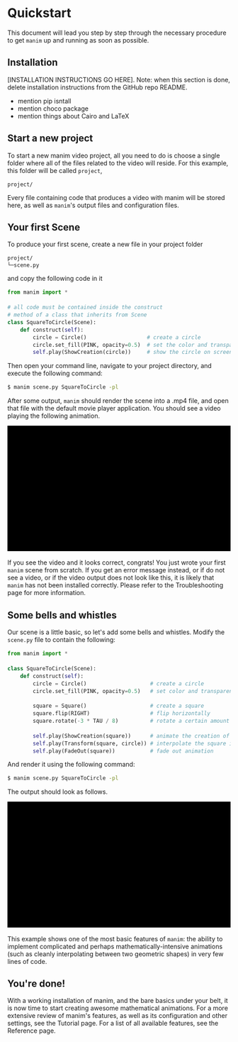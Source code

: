 # Quickstart

This document will lead you step by step through the necessary procedure to get
`manim` up and running as soon as possible.


## Installation

[INSTALLATION INSTRUCTIONS GO HERE]. Note: when this section is done, delete
installation instructions from the GitHub repo README.

+ mention pip isntall
+ mention choco package
+ mention things about Cairo and LaTeX


## Start a new project

To start a new manim video project, all you need to do is choose a single
folder where all of the files related to the video will reside.  For this
example, this folder will be called `project`,

```
project/
```

Every file containing code that produces a video with manim will be stored
here, as well as `manim`'s output files and configuration files.


## Your first Scene

To produce your first scene, create a new file in your project folder

```
project/
└─scene.py
```

and copy the following code in it

```python
from manim import *

# all code must be contained inside the construct
# method of a class that inherits from Scene
class SquareToCircle(Scene):
    def construct(self):
        circle = Circle()                   # create a circle
        circle.set_fill(PINK, opacity=0.5)  # set the color and transparency
        self.play(ShowCreation(circle))     # show the circle on screen
```

Then open your command line, navigate to your project directory, and execute
the following command:

```bash
$ manim scene.py SquareToCircle -pl
```

After some output, `manim` should render the scene into a .mp4 file, and open
that file with the default movie player application.  You should see a video
playing the following animation.

![first scene output](_static/quickstart/first_scene.gif)

If you see the video and it looks correct, congrats! You just wrote your first
`manim` scene from scratch.  If you get an error message instead, or if do not
see a video, or if the video output does not look like this, it is likely that
`manim` has not been installed correctly. Please refer to the Troubleshooting
page for more information.

## Some bells and whistles

Our scene is a little basic, so let's add some bells and whistles.  Modify the
`scene.py` file to contain the following:

```python
from manim import *

class SquareToCircle(Scene):
    def construct(self):
        circle = Circle()                    # create a circle
        circle.set_fill(PINK, opacity=0.5)   # set color and transparency

        square = Square()                    # create a square
        square.flip(RIGHT)                   # flip horizontally
        square.rotate(-3 * TAU / 8)          # rotate a certain amount

        self.play(ShowCreation(square))      # animate the creation of the square
        self.play(Transform(square, circle)) # interpolate the square into the circle
        self.play(FadeOut(square))           # fade out animation
```

And render it using the following command:

```bash
$ manim scene.py SquareToCircle -pl
```

The output should look as follows.

![second scene output](_static/quickstart/second_scene.gif)

This example shows one of the most basic features of `manim`: the ability to
implement complicated and perhaps mathematically-intensive animations (such as
cleanly interpolating between two geometric shapes) in very few lines of code.


## You're done!

With a working installation of manim, and the bare basics under your belt, it
is now time to start creating awesome mathematical animations.  For a more
extensive review of manim's features, as well as its configuration and other
settings, see the Tutorial page.  For a list of all available features, see the
Reference page.
